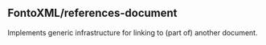 FontoXML/references-document
----------------------------

Implements generic infrastructure for linking to (part of) another document.

